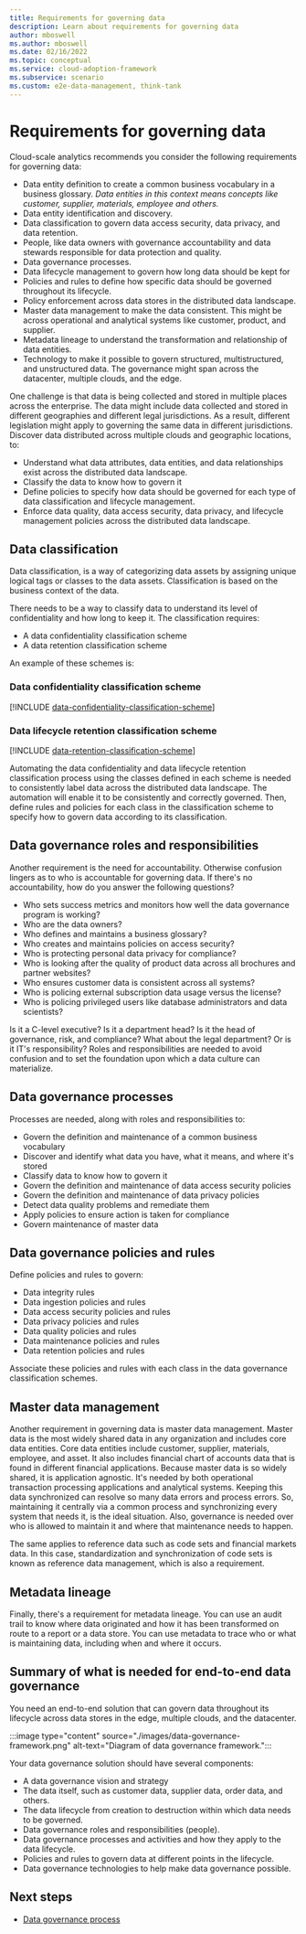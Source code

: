 ```yaml
---
title: Requirements for governing data
description: Learn about requirements for governing data
author: mboswell
ms.author: mboswell
ms.date: 02/16/2022
ms.topic: conceptual
ms.service: cloud-adoption-framework
ms.subservice: scenario
ms.custom: e2e-data-management, think-tank
---
```


# Requirements for governing data

Cloud-scale analytics recommends you consider the following requirements for governing data:

- Data entity definition to create a common business vocabulary in a business glossary. *Data entities in this context means concepts like customer, supplier, materials, employee and others.*
- Data entity identification and discovery.
- Data classification to govern data access security, data privacy, and data retention.
- People, like data owners with governance accountability and data stewards responsible for data protection and quality.
- Data governance processes.
- Data lifecycle management to govern how long data should be kept for
- Policies and rules to define how specific data should be governed throughout its lifecycle.
- Policy enforcement across data stores in the distributed data landscape.
- Master data management to make the data consistent. This might be across operational and analytical systems like customer, product, and supplier.
- Metadata lineage to understand the transformation and relationship of data entities.
- Technology to make it possible to govern structured, multistructured, and unstructured data. The governance might span across the datacenter, multiple clouds, and the edge.

One challenge is that data is being collected and stored in multiple places across the enterprise. The data might include data collected and stored in different geographies and different legal jurisdictions. As a result, different legislation might apply to governing the same data in different jurisdictions. Discover data distributed across multiple clouds and geographic locations, to:

- Understand what data attributes, data entities, and data relationships exist across the distributed data landscape.
- Classify the data to know how to govern it
- Define policies to specify how data should be governed for each type of data classification and lifecycle management.
- Enforce data quality, data access security, data privacy, and lifecycle management policies across the distributed data landscape.

## Data classification

Data classification, is a way of categorizing data assets by assigning unique logical tags or classes to the data assets. Classification is based on the business context of the data.

There needs to be a way to classify data to understand its level of confidentiality and how long to keep it. The classification requires:

- A data confidentiality classification scheme
- A data retention classification scheme

An example of these schemes is:

### Data confidentiality classification scheme

[!INCLUDE [data-confidentiality-classification-scheme](./includes/data-confidentiality-classification-scheme.md)]


### Data lifecycle retention classification scheme

[!INCLUDE [data-retention-classification-scheme](./includes/data-retention-classification-scheme.md)]

Automating the data confidentiality and data lifecycle retention classification process using the classes defined in each scheme is needed to consistently label data across the distributed data landscape. The automation will enable it to be consistently and correctly governed. Then, define rules and policies for each class in the classification scheme to specify how to govern data according to its classification.

## Data governance roles and responsibilities

Another requirement is the need for accountability. Otherwise confusion lingers as to who is accountable for governing data. If there's no accountability, how do you answer the following questions?

- Who sets success metrics and monitors how well the data governance program is working?
- Who are the data owners?
- Who defines and maintains a business glossary?
- Who creates and maintains policies on access security?
- Who is protecting personal data privacy for compliance?
- Who is looking after the quality of product data across all brochures and partner websites?
- Who ensures customer data is consistent across all systems?
- Who is policing external subscription data usage versus the license?
- Who is policing privileged users like database administrators and data scientists?

Is it a C-level executive? Is it a department head? Is it the head of governance, risk, and compliance? What about the legal department? Or is it IT's responsibility? Roles and responsibilities are needed to avoid confusion and to set the foundation upon which a data culture can materialize.

## Data governance processes

Processes are needed, along with roles and responsibilities to:

- Govern the definition and maintenance of a common business vocabulary
- Discover and identify what data you have, what it means, and where it's stored
- Classify data to know how to govern it
- Govern the definition and maintenance of data access security policies
- Govern the definition and maintenance of data privacy policies
- Detect data quality problems and remediate them
- Apply policies to ensure action is taken for compliance
- Govern maintenance of master data

## Data governance policies and rules

Define policies and rules to govern:

- Data integrity rules
- Data ingestion policies and rules
- Data access security policies and rules
- Data privacy policies and rules
- Data quality policies and rules
- Data maintenance policies and rules
- Data retention policies and rules

Associate these policies and rules with each class in the data governance classification schemes.

## Master data management

Another requirement in governing data is master data management. Master data is the most widely shared data in any organization and includes core data entities. Core data entities include customer, supplier, materials, employee, and asset. It also includes financial chart of accounts data that is found in different financial applications. Because master data is so widely shared, it is application agnostic. It's needed by both operational transaction processing applications and analytical systems. Keeping this data synchronized can resolve so many data errors and process errors. So, maintaining it centrally via a common process and synchronizing every system that needs it, is the ideal situation. Also, governance is needed over who is allowed to maintain it and where that maintenance needs to happen.

The same applies to reference data such as code sets and financial markets data. In this case, standardization and synchronization of code sets is known as reference data management, which is also a requirement.

## Metadata lineage

Finally, there's a requirement for metadata lineage. You can use an audit trail to know where data originated and how it has been transformed on route to a report or a data store. You can use metadata to trace who or what is maintaining data, including when and where it occurs.

## Summary of what is needed for end-to-end data governance

You need an end-to-end solution that can govern data throughout its lifecycle across data stores in the edge, multiple clouds, and the datacenter.

:::image type="content" source="./images/data-governance-framework.png" alt-text="Diagram of data governance framework.":::

Your data governance solution should have several components:

- A data governance vision and strategy
- The data itself, such as customer data, supplier data, order data, and others.
- The data lifecycle from creation to destruction within which data needs to be governed.
- Data governance roles and responsibilities (people).
- Data governance processes and activities and how they apply to the data lifecycle.
- Policies and rules to govern data at different points in the lifecycle.
- Data governance technologies to help make data governance possible.

## Next steps

- [Data governance process](./govern-components.md)
